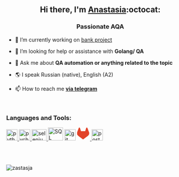 
<h2 align="center">Hi there, I'm <a href="https://github.com/zastasja" target="_blank">Anastasia</a>:octocat:</h2>
<h3 align="center">Passionate AQA</h3>


- 🔭 I’m currently working on [bank project]((top_secret))

- 🤝 I’m looking for help or assistance with **Golang/ QA**

- 💬 Ask me about **QA automation or anything related to the topic**

- :earth_americas: I speak Russian (native), English (A2)

- 📫 How to reach me **<a href="https://t.me/anvzhukova">via telegram</a>**



<br>
<h3 align="left">Languages and Tools:</h3>
<p align="left"> 
<a href="https://www.python.org" target="_blank" rel="noreferrer"> <img src="https://raw.githubusercontent.com/daniilshat/daniilshat/2d7eafe5250314b3d422c86b35de062e0f1f5178/icons/python.svg" alt="python" width="30" height="30"/> </a>
<a href="https://www.jetbrains.com/pycharm/" target="_blank" rel="noreferrer"> <img src="https://raw.githubusercontent.com/daniilshat/daniilshat/2583381c09497c680369e95dce7e029d93484d94/icons/PyCharm.svg" alt="pycharm" width="30" height="30"/> </a> 
<a href="https://www.selenium.dev" target="_blank" rel="noreferrer"> <img src="https://raw.githubusercontent.com/detain/svg-logos/780f25886640cef088af994181646db2f6b1a3f8/svg/selenium-logo.svg" alt="selenium" width="40" height="30"/> </a>
<a href="https://learn.microsoft.com/ru-ru/sql/?view=sql-server-ver15"><img src="https://img.icons8.com/dotty/80/000000/sql.png"alt="SQL" width="40" height="35"/></a>
<a href="https://git-scm.com/" target="_blank" rel="noreferrer"> <img src="https://www.vectorlogo.zone/logos/git-scm/git-scm-icon.svg" alt="git" width="30" height="30"/></a>
<a href="https://about.gitlab.com" target="_blank"><svg xmlns="http://www.w3.org/2000/svg" class="icon icon-tabler icon-tabler-brand-gitlab" width="35" height="35"  stroke-width="1" stroke="#E24329" fill="orange" stroke-linecap="round" stroke-linejoin="round">
   <path d="M31.4618 12.7787L31.417 12.6641L27.0667 
    1.31308C26.9783 1.09046 26.8218 0.90145 26.6197 
    0.773028C26.416 0.644476 26.1775 0.582308 25.937 
    0.595107C25.6965 0.607906 25.4659 0.695039 25.277 
    0.844481C25.0899 0.994513 24.955 1.1998 24.8915 
    1.43106L21.9503 10.4324H10.0509L7.10976 1.43106C7.04625 
    1.1998 6.91133 0.994513 6.72425 0.844481C6.53618 0.694035 
    6.30572 0.606246 6.06523 0.593431C5.82473 0.580616 5.58625 
    0.64342 5.38326 0.773028C5.18023 0.900924 5.02312 1.09005 
    4.9346 1.31308L0.579314 12.679L0.534448 12.792C-0.0907536 
    14.429 -0.167604 16.2247 0.315452 17.9091C0.798508 19.5935 
    1.81536 21.0756 3.21309 22.1324L3.22971 22.144L3.26793 
    22.1739L9.90306 27.1407L13.1832 29.625L15.1773 31.1354C15.4115 
    31.3124 15.6971 31.4082 15.9907 31.4082C16.2842 31.4082 16.5698 
    31.3124 16.8041 31.1354L18.7981 29.625L22.0799 27.1407L28.7533 
    22.144L28.7715 22.1307C30.174 21.0749 31.1949 19.5916 31.6802 
    17.9045C32.1656 16.2175 32.0889 14.4184 31.4618 12.7787Z" 
    fill="#E24329"></path>
</svg>
<a href="https://postman.com" target="_blank" rel="noreferrer"> <img src="https://www.vectorlogo.zone/logos/getpostman/getpostman-icon.svg" alt="postman" width="30" height="30"/> </a>
</p>
<br>
<br>
<p><img align="left" src="https://github-readme-stats.vercel.app/api/top-langs?username=zastasja&show_icons=true&locale=en&layout=compact" alt="zastasja" /></p>
